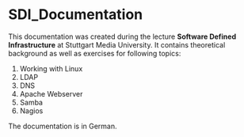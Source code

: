 # SDI_Documentation

This documentation was created during the lecture **Software Defined Infrastructure** at Stuttgart Media University. It contains theoretical background as well as exercises for following topics:

1. Working with Linux
2. LDAP
3. DNS
4. Apache Webserver
5. Samba
6. Nagios

The documentation is in German.
